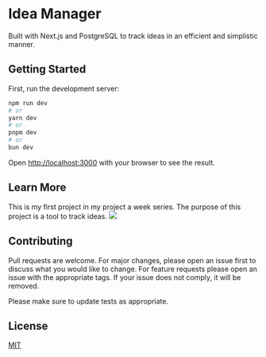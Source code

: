 # Idea Manager

Built with Next.js and PostgreSQL to track ideas in an efficient and simplistic manner.

## Getting Started

First, run the development server:

```bash
npm run dev
# or
yarn dev
# or
pnpm dev
# or
bun dev
```

Open [http://localhost:3000](http://localhost:3000) with your browser to see the result.

## Learn More

This is my first project in my project a week series. The purpose of this project is a tool to track ideas.
![](https://ibb.co/JK5wfd2)

## Contributing

Pull requests are welcome. For major changes, please open an issue first
to discuss what you would like to change. For feature requests please open an issue with the appropriate tags. If your issue does not comply, it will be removed.

Please make sure to update tests as appropriate.

## License

[MIT](https://choosealicense.com/licenses/mit/)
